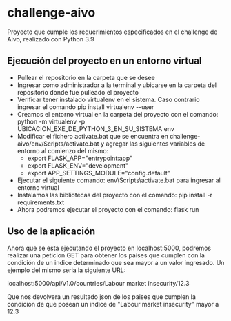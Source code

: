 # challenge-aivo
Proyecto que cumple los requerimientos especificados en el challenge de Aivo, realizado con Python 3.9

## Ejecución del proyecto en un entorno virtual

  * Pullear el repositorio en la carpeta que se desee
  * Ingresar como administrador a la terminal y ubicarse en la carpeta del repositorio donde fue pulleado el proyecto
  * Verificar tener instalado virtualenv en el sistema. Caso contrario ingresar el comando pip install virtualenv --user
  * Creamos el entorno virtual en la carpeta del proyecto con el comando: python -m virtualenv -p UBICACION_EXE_DE_PYTHON_3_EN_SU_SISTEMA env
  * Modificar el fichero activate.bat que se encuentra en challenge-aivo/env/Scripts/activate.bat y agregar las siguientes variables de entorno al comienzo del mismo:
     * export FLASK_APP="entrypoint:app"
     * export FLASK_ENV="development"
     * export APP_SETTINGS_MODULE="config.default"
  * Ejecutar el siguiente comando: env\Scripts\activate.bat para ingresar al entorno virtual
  * Instalamos las bibliotecas del proyecto con el comando: pip install -r requirements.txt
  * Ahora podremos ejecutar el proyecto con el comando: flask run

## Uso de la aplicación

Ahora que se esta ejecutando el proyecto en localhost:5000, podremos realizar una peticion GET para obtener los paises que cumplen con la condición de un indice determinado que sea mayor a un valor ingresado. Un ejemplo del mismo seria la siguiente URL:

localhost:5000/api/v1.0/countries/Labour market insecurity/12.3

Que nos devolvera un resultado json de los paises que cumplen la condición de que posean un indice de "Labour market insecurity" mayor a 12.3
